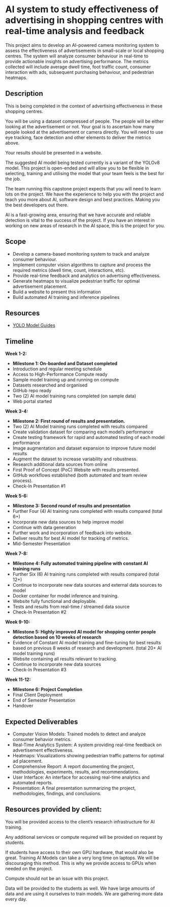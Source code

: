# AI system to study effectiveness of advertising in shopping centres with real-time analysis and feedback

This project aims to develop an AI-powered camera monitoring system to assess the effectiveness of advertisements in small-scale or local shopping centres. The system will analyze consumer behaviour in real-time to provide actionable insights on advertising performance. The metrics collected will include average dwell time, foot traffic count, consumer interaction with ads, subsequent purchasing behaviour, and pedestrian heatmaps.

## Description

This is being completed in the context of advertising effectiveness in these shopping centres.  

You will be using a dataset compressed of people.  The people will be either looking at the advertisement or not.   Your goal is to ascertain how many people looked at the advertisement or camera directly.  You will need to use eye tracking, face detection and other elements to deliver the metrics above.

Your results should be presented in a website.  

The suggested AI model being tested currently is a variant of the YOLOv8 model.  This project is open-ended and will allow you to be flexible in selecting, training and utilising the model that your team feels is the best for the job.

The team running this capstone project expects that you will need to learn lots on the project.  We have the experience to help you with the project and teach you more about AI, software design and best practices.   Making you the best developers out there.  

AI is a fast-growing area, ensuring that we have accurate and reliable detection is vital to the success of the project.  If you have an interest in working on new areas of research in the AI space, this is the project for you.

## Scope
- Develop a camera-based monitoring system to track and analyze consumer behaviour.
- Implement computer vision algorithms to capture and process the required metrics (dwell time, count, interactions, etc).
- Provide real-time feedback and analytics on advertising effectiveness.
- Generate heatmaps to visualize pedestrian traffic for optimal advertisement placement.
- Build a website to present this information
- Build automated AI training and inference pipelines


## Resources
- [YOLO Model Guides](https://docs.ultralytics.com/guides/)

## Timeline

**Week 1-2:**
- **Milestone 1: On-boarded and Dataset completed**
- Introduction and regular meeting schedule
- Access to High-Performance Compute ready
- Sample model training up and running on compute
- Datasets researched and organised
- GitHub repo ready
- Two (2) AI model training runs completed (on sample data)
- Web portal started

**Week 3-4:**
- **Milestone 2: First round of results and presentation.**
- Two (2) AI Model training runs completed with results compared
- Create validation dataset for comparing each model’s performance
- Create testing framework for rapid and automated testing of each model performance
- Image augmentation and dataset expansion to improve future model results
- Augment the dataset to increase variability and robustness.
- Research additional data sources from online
- First Proof of Concept (PoC) Website with results presented.
- GitHub workflows established (both automated and team review process).
- Check-In Presentation #1

**Week 5-6:**
- **Milestone 3: Second round of results and presentation**
- Further Four (4) AI training runs completed with results compared (total 6+)
- Incorporate new data sources to help improve model
- Continue with data generation
- Further work and incorporation of feedback into website.
- Deliver results for best AI model for tracking of metrics.
- Mid-Semester Presentation

**Week 7-8:**
- **Milestone 4: Fully automated training pipeline with constant AI training runs**
- Further Six (6) AI training runs completed with results compared (total 12+)
- Continue to incorporate new data sources and external data sources to model
- Docker container for model inference and training.
- Website fully functional and deployable.
- Tests and results from real-time / streamed data source
- Check-In Presentation #2

**Week 9-10:**
- **Milestone 5: Highly improved AI model for shopping center people detection based on 10 weeks of research**
- Evidence of Constant AI model training and fine-tuning for best results based on previous 8 weeks of research and development. (total 20+ AI model training runs)
- Website containing all results relevant to tracking.
- Continue to incorporate new data sources
- Check-In Presentation #3

**Week 11-12:**
- **Milestone 6: Project Completion**
- Final Client Deployment
- End of Semester Presentation
- Handover


## Expected Deliverables
- Computer Vision Models: Trained models to detect and analyze consumer behavior metrics.
- Real-Time Analytics System: A system providing real-time feedback on advertisement effectiveness.
- Heatmaps: Visualizations showing pedestrian traffic patterns for optimal ad placement.
- Comprehensive Report: A report documenting the project, methodologies, experiments, results, and recommendations.
- User Interface: An interface for accessing real-time analytics and automated reports.
- Presentation: A final presentation summarizing the project, methodologies, findings, and conclusions.



## Resources provided by client:

You will be provided access to the client’s research infrastructure for AI training.

Any additional services or compute required will be provided on request by students.

If students have access to their own GPU hardware, that would also be great.  Training AI Models can take a very long time on laptops.  We will be discouraging this method.  This is why we provide access to GPUs when needed on the project.

Compute should not be an issue with this project.

Data will be provided to the students as well.  We have large amounts of data and are using it ourselves to train models.  We are gathering more data every day.  

